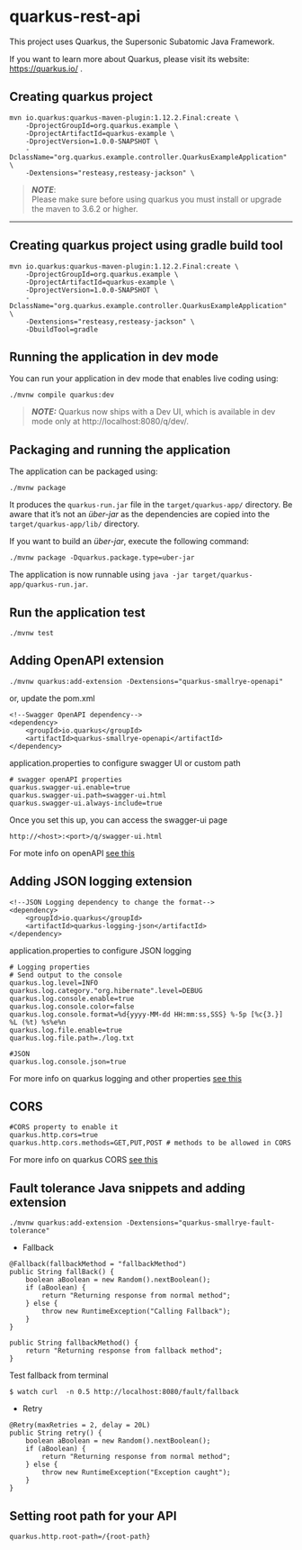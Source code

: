# quarkus-rest-api

This project uses Quarkus, the Supersonic Subatomic Java Framework.

If you want to learn more about Quarkus, please visit its website: https://quarkus.io/ .

## Creating quarkus project
```
mvn io.quarkus:quarkus-maven-plugin:1.12.2.Final:create \
    -DprojectGroupId=org.quarkus.example \
    -DprojectArtifactId=quarkus-example \
    -DprojectVersion=1.0.0-SNAPSHOT \
    -DclassName="org.quarkus.example.controller.QuarkusExampleApplication" \
    -Dextensions="resteasy,resteasy-jackson" \
```

> **_NOTE_**:   
Please make sure before using quarkus you must install or upgrade the maven to 3.6.2 or higher.
---

## Creating quarkus project using gradle build tool
```
mvn io.quarkus:quarkus-maven-plugin:1.12.2.Final:create \
    -DprojectGroupId=org.quarkus.example \
    -DprojectArtifactId=quarkus-example \
    -DprojectVersion=1.0.0-SNAPSHOT \
    -DclassName="org.quarkus.example.controller.QuarkusExampleApplication" \
    -Dextensions="resteasy,resteasy-jackson" \
    -DbuildTool=gradle
```

## Running the application in dev mode

You can run your application in dev mode that enables live coding using:
```shell script
./mvnw compile quarkus:dev
```

> **_NOTE:_**  Quarkus now ships with a Dev UI, which is available in dev mode only at http://localhost:8080/q/dev/.

## Packaging and running the application

The application can be packaged using:
```shell script
./mvnw package
```
It produces the `quarkus-run.jar` file in the `target/quarkus-app/` directory.
Be aware that it’s not an _über-jar_ as the dependencies are copied into the `target/quarkus-app/lib/` directory.

If you want to build an _über-jar_, execute the following command:
```shell script
./mvnw package -Dquarkus.package.type=uber-jar
```

The application is now runnable using `java -jar target/quarkus-app/quarkus-run.jar`.

## Run the application test
```
./mvnw test
```

## Adding OpenAPI extension
```
./mvnw quarkus:add-extension -Dextensions="quarkus-smallrye-openapi"
```
or, update the pom.xml
```
<!--Swagger OpenAPI dependency-->
<dependency>
    <groupId>io.quarkus</groupId>
    <artifactId>quarkus-smallrye-openapi</artifactId>
</dependency>
```

application.properties to configure swagger UI or custom path
```
# swagger openAPI properties
quarkus.swagger-ui.enable=true
quarkus.swagger-ui.path=swagger-ui.html
quarkus.swagger-ui.always-include=true
```
Once you set this up, you can access the swagger-ui page
```
http://<host>:<port>/q/swagger-ui.html
```
For mote info on openAPI [see this](https://quarkus.io/guides/openapi-swaggerui)

## Adding JSON logging extension
```
<!--JSON Logging dependency to change the format-->
<dependency>
    <groupId>io.quarkus</groupId>
    <artifactId>quarkus-logging-json</artifactId>
</dependency>
```

application.properties to configure JSON logging
```
# Logging properties
# Send output to the console
quarkus.log.level=INFO
quarkus.log.category."org.hibernate".level=DEBUG
quarkus.log.console.enable=true
quarkus.log.console.color=false
quarkus.log.console.format=%d{yyyy-MM-dd HH:mm:ss,SSS} %-5p [%c{3.}] %L (%t) %s%e%n
quarkus.log.file.enable=true
quarkus.log.file.path=./log.txt

#JSON
quarkus.log.console.json=true
```

For more info on quarkus logging and other properties [see this](https://quarkus.io/guides/logging)

## CORS 
```
#CORS property to enable it
quarkus.http.cors=true
quarkus.http.cors.methods=GET,PUT,POST # methods to be allowed in CORS
```
For more info on quarkus CORS [see this](https://quarkus.io/guides/logging)

## Fault tolerance Java snippets and adding extension
```
./mvnw quarkus:add-extension -Dextensions="quarkus-smallrye-fault-tolerance"
```
* Fallback
```
@Fallback(fallbackMethod = "fallbackMethod")
public String fallBack() {
    boolean aBoolean = new Random().nextBoolean();
    if (aBoolean) {
        return "Returning response from normal method";
    } else {
        throw new RuntimeException("Calling Fallback");
    }
}

public String fallbackMethod() {
    return "Returning response from fallback method";
}
```
Test fallback from terminal
```
$ watch curl  -n 0.5 http://localhost:8080/fault/fallback
```

* Retry
```
@Retry(maxRetries = 2, delay = 20L)
public String retry() {
    boolean aBoolean = new Random().nextBoolean();
    if (aBoolean) {
        return "Returning response from normal method";
    } else {
        throw new RuntimeException("Exception caught");
    }
}
```


## Setting root path for your API
```
quarkus.http.root-path=/{root-path}
```

